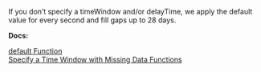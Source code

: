 If you don’t specify a timeWindow and/or delayTime, we apply the default value for every second and fill gaps up to 28 days.

**Docs:**

[default Function](https://docs.wavefront.com/ts_default.html)<br>
[Specify a Time Window with Missing Data Functions](https://docs.wavefront.com/query_language_performance.html#specify-a-time-window-with-missing-data-functions)